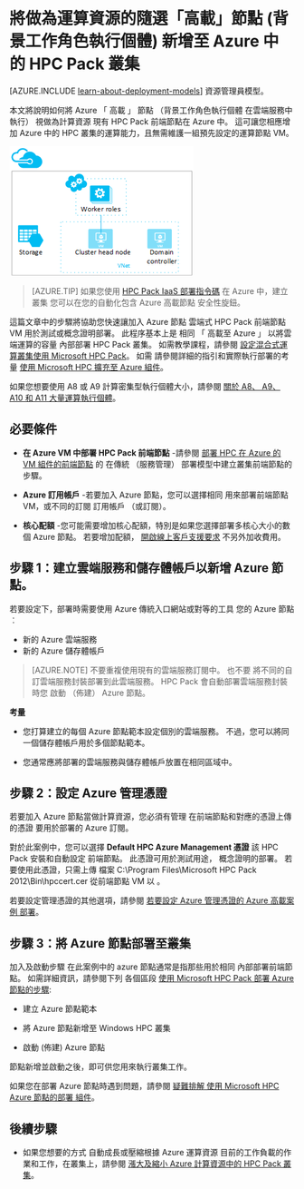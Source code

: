 <properties
 pageTitle="將高載節點新增至 HPC Pack 叢集 | Microsoft Azure"
 description="了解如何將在雲端服務中隨選做為計算資源來執行的背景工作角色執行個體，新增至 Azure 中的 HPC Pack 前端節點。"
 services="virtual-machines"
 documentationCenter=""
 authors="dlepow"
 manager="timlt"
 editor=""
 tags="azure-service-management,hpc-pack"/>
<tags
ms.service="virtual-machines"
 ms.devlang="na"
 ms.topic="article"
 ms.tgt_pltfrm="vm-multiple"
 ms.workload="big-compute"
 ms.date="09/28/2015"
 ms.author="danlep"/>

# 將做為運算資源的隨選「高載」節點 (背景工作角色執行個體) 新增至 Azure 中的 HPC Pack 叢集

[AZURE.INCLUDE [learn-about-deployment-models](../../includes/learn-about-deployment-models-classic-include.md)] 資源管理員模型。


本文將說明如何將 Azure 「 高載 」 節點 （背景工作角色執行個體
在雲端服務中執行） 視做為計算資源
現有 HPC Pack 前端節點在 Azure 中。 這可讓您相應增加 Azure 中的 HPC 叢集的運算能力，且無需維護一組預先設定的運算節點 VM。

![高載節點][burst]

>[AZURE.TIP] 如果您使用 [HPC Pack IaaS 部署指令碼](virtual-machines-hpcpack-cluster-powershell-script.md) 在 Azure 中，建立叢集
您可以在您的自動化包含 Azure 高載節點
安全性旋鈕。

這篇文章中的步驟將協助您快速讓加入 Azure 節點
雲端式 HPC Pack 前端節點 VM 用於測試或概念證明部署。 此程序基本上是
相同 「 高載至 Azure 」 以將雲端運算的容量
內部部署 HPC Pack 叢集。 如需教學課程，請參閱 [設定混合式運算叢集使用 Microsoft HPC Pack](../cloud-services/cloud-services-setup-hybrid-hpcpack-cluster.md)。 如需
請參閱詳細的指引和實際執行部署的考量
[使用 Microsoft HPC 擴充至 Azure
組件](https://technet.microsoft.com/library/gg481749.aspx)。

如果您想要使用 A8 或 A9 計算密集型執行個體大小，請參閱
[關於 A8、 A9、 A10 和 A11 大量運算執行個體](virtual-machines-a8-a9-a10-a11-specs.md)。

## 必要條件

* **在 Azure VM 中部署 HPC Pack 前端節點** -請參閱 [部署 HPC
在 Azure 的 VM 組件的前端節點](virtual-machines-hpcpack-cluster-headnode.md) 的
在傳統 （服務管理） 部署模型中建立叢集前端節點的步驟。

* **Azure 訂用帳戶** -若要加入 Azure 節點，您可以選擇相同
用來部署前端節點 VM，或不同的訂閱
訂用帳戶 （或訂閱）。

* **核心配額** -您可能需要增加核心配額，特別是如果您選擇部署多核心大小的數個 Azure 節點。 若要增加配額， [開啟線上客戶支援要求](http://azure.microsoft.com/blog/2014/06/04/azure-limits-quotas-increase-requests/) 不另外加收費用。

## 步驟 1：建立雲端服務和儲存體帳戶以新增 Azure 節點。

若要設定下，部署時需要使用 Azure 傳統入口網站或對等的工具
您的 Azure 節點 ︰

* 新的 Azure 雲端服務
* 新的 Azure 儲存體帳戶

>[AZURE.NOTE] 不要重複使用現有的雲端服務訂閱中。 也不要
將不同的自訂雲端服務封裝部署到此雲端服務。
HPC Pack 會自動部署雲端服務封裝時您
啟動 （佈建） Azure 節點。

**考量**

* 您打算建立的每個 Azure 節點範本設定個別的雲端服務。 不過，您可以將同一個儲存體帳戶用於多個節點範本。

* 您通常應將部署的雲端服務與儲存體帳戶放置在相同區域中。




## 步驟 2：設定 Azure 管理憑證

若要加入 Azure 節點當做計算資源，您必須有管理
在前端節點和對應的憑證上傳的憑證
 要用於部署的 Azure 訂閱。

對於此案例中，您可以選擇 **Default HPC Azure Management
憑證** 該 HPC Pack 安裝和自動設定
前端節點。 此憑證可用於測試用途，
概念證明的部署。 若要使用此憑證，只需上傳
檔案 C:\Program Files\Microsoft HPC Pack 2012\Bin\hpccert.cer 從前端節點 VM 以
。

若要設定管理憑證的其他選項，請參閱
[若要設定 Azure 管理憑證的 Azure 高載案例
部署](http://technet.microsoft.com/library/gg481759.aspx)。

## 步驟 3：將 Azure 節點部署至叢集



加入及啟動步驟
在此案例中的 azure 節點通常是指那些用於相同
內部部署前端節點。 如需詳細資訊，請參閱下列
各個區段 [使用 Microsoft HPC Pack 部署 Azure 節點的步驟](https://technet.microsoft.com/library/gg481758.aspx):

* 建立 Azure 節點範本

* 將 Azure 節點新增至 Windows HPC 叢集

* 啟動 (佈建) Azure 節點

節點新增並啟動之後，即可供您用來執行叢集工作。

如果您在部署 Azure 節點時遇到問題，請參閱 [疑難排解
使用 Microsoft HPC Azure 節點的部署
組件](http://technet.microsoft.com/library/jj159097(v=ws.10).aspx)。

## 後續步驟

* 如果您想要的方式
自動成長或壓縮根據 Azure 運算資源
目前的工作負載的作業和工作，在叢集上，請參閱 [漲大及縮小 Azure 計算資源中的 HPC Pack 叢集](virtual-machines-hpcpack-cluster-node-autogrowshrink.md)。

<!--Image references-->
[burst]: ./media/virtual-machines-hpcpack-cluster-node-burst/burst.png


